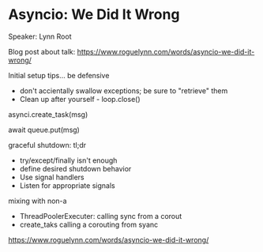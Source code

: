 # Asyncio: We Did It Wrong

Speaker: Lynn Root

Blog post about talk: https://www.roguelynn.com/words/asyncio-we-did-it-wrong/

Initial setup tips... be defensive

* don't accientally swallow exceptions; be sure to "retrieve" them
* Clean up after yourself - loop.close()

asynci.create_task(msg)

await queue.put(msg)


graceful shutdown: tl;dr

* try/except/finally isn't enough
* define desired shutdown behavior
* Use signal handlers
* Listen for appropriate signals

mixing with non-a

* ThreadPoolerExecuter: calling sync from a corout
* create_taks calling a corouting from syanc



https://www.roguelynn.com/words/asyncio-we-did-it-wrong/


